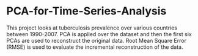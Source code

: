 # PCA-for-Time-Series-Analysis

This project looks at tuberculosis prevalence over various countries between 1990-2007. PCA is applied over the dataset and then the first six PCAs are used to reconstruct the original data. Root Mean Square Error (RMSE) is used to evaluate the incremental reconstruction of the data. 
